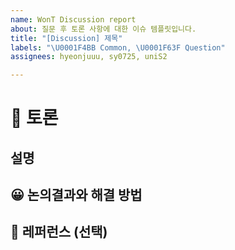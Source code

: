 ```yaml
---
name: WonT Discussion report
about: 질문 후 토론 사항에 대한 이슈 템플릿입니다.
title: "[Discussion] 제목"
labels: "\U0001F4BB Common, \U0001F63F Question"
assignees: hyeonjuuu, sy0725, uniS2

---
```


# 🤔 토론

<!-- 📌 관련 질문 이슈 필수로 적어주세요.
  closed to #n -->

## 설명

<!-- 토론 내용을 작성해주세요. -->

## 😀 논의결과와 해결 방법

<!-- 시도한 방법, 논의 결과와 해결 방법을 작성해주세요. -->

## 📸 레퍼런스 (선택)

<!-- 사진, 참고 자료가 있을 경우 첨부해주세요. -->

<!-- 추가 내용의 경우 하단에 적어주세요. -->
